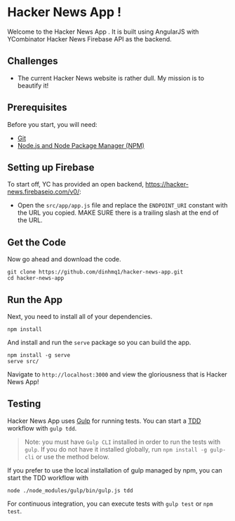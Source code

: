 Hacker News App !
=========

Welcome to the Hacker News App . It is built using AngularJS with YCombinator Hacker News Firebase API as the backend.


Challenges
----------
* The current Hacker News website is rather dull. My mission is to beautify it!

Prerequisites
----------
Before you start, you will need:
* [Git](http://git-scm.com/book/en/v2/Getting-Started-Installing-Git)
* [Node.js and Node Package Manager (NPM)](https://nodejs.org/download/)

Setting up Firebase
-------------------
To start off, YC has provided an open backend, https://hacker-news.firebaseio.com/v0/:
* Open the `src/app/app.js` file and replace the `ENDPOINT_URI` constant with the URL you copied. MAKE SURE there is a trailing slash at the end of the URL.

Get the Code
-------------------
Now go ahead and download the code.
```
git clone https://github.com/dinhmq1/hacker-news-app.git
cd hacker-news-app
```

Run the App
-------------------
Next, you need to install all of your dependencies.

`npm install`

And install and run the `serve` package so you can build the app.

```
npm install -g serve
serve src/
```

Navigate to `http://localhost:3000` and view the gloriousness that is Hacker News App!

Testing
-----------
Hacker News App uses [Gulp](https://github.com/gulpjs/gulp/blob/master/docs/getting-started.md) for running tests.
You can start a [TDD](http://en.wikipedia.org/wiki/Test-driven_development) workflow with `gulp tdd`.

> Note: you must have `Gulp CLI` installed in order to run the tests with `gulp`. If you do not have it installed globally, run `npm install -g gulp-cli` or use the method below.

If you prefer to use the local installation of gulp managed by npm, you can start the TDD workflow with

`node ./node_modules/gulp/bin/gulp.js tdd`

For continuous integration, you can execute tests with `gulp test` or `npm test`.
